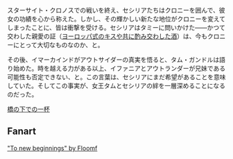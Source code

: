 <!-- title: 女王と騎士の杯 -->
<!-- relationship: Friends -->

スターサイト・クロノスでの戦いを終え、セシリアたちはクロニーを囲んで、彼女の功績を心から称えた。しかし、その輝かしい新たな地位がクロニーを変えてしまったことに、皆は衝撃を受ける。セシリアはタミーに問いかけた――かつて交わした親愛の証（[ヨーロッパ式のキスや共に酌み交わした酒](https://www.youtube.com/watch?v=NGC0VaSUPnE&t=14720s)）は、今もクロニーにとって大切なものなのか、と。

その後、イマーカインドがアウトサイダーの真実を悟ると、タム・ガンドルは語り始めた。時を越える力がある以上、イファニアとアウトランダーが兄妹である可能性も否定できない、と。この言葉は、セシリアにまだ希望があることを意味していた。そしてこの事実が、女王タムとセシリアの絆を一層深めることになるのだった。

[橋の下での一杯](#embed:https://www.youtube.com/live/NGC0VaSUPnE?si=PSdF1DRfJUXe6ZXR&t=15970)

## Fanart

["To new beginnings" by Floomf](https://x.com/fluumf/status/1919736845048676373)